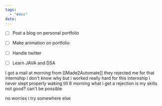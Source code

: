 ```yaml
---
tags:
  - "#dev"
date:
---
```

- [ ] Post a blog on personal portfolio
- [ ] Make animation on portfolio
- [ ] Handle twitter
- [ ] Learn JAVA and DSA


I got a mail at morning from [[Made2Automate]] they rejected me for that internship i don't know why but i worked really hard for this internship i never slept properly waking till 6 morning what i get a rejection is my skills not good? can't be possible

no worries i try somewhere else